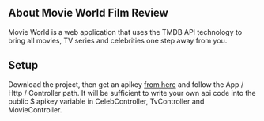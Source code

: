 ## About Movie World Film Review
<p>Movie World is a web application that uses the TMDB API technology to bring all movies, TV series and celebrities one step away from you.</p>

## Setup
<p>Download the project, then get an apikey <a href="https://www.themoviedb.org/">from here</a> and follow the App / Http / Controller path. It will be sufficient to write your own api code into the public $ apikey variable in CelebController, TvController and MovieController.</p>
